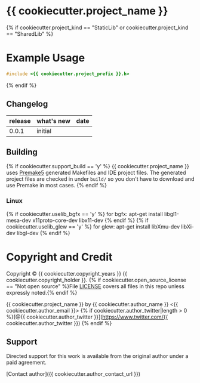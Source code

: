 # {{ cookiecutter.project_name }} #

{% if cookiecutter.project_kind == "StaticLib" or cookiecutter.project_kind == "SharedLib" %}
# Example Usage

```C
#include <{{ cookiecutter.project_prefix }}.h>
```
{% endif %}

## Changelog ##

release | what's new                          | date
--------|-------------------------------------|---------
0.0.1   | initial                             | 

## Building ##

{% if cookiecutter.support_build == 'y' %}
{{ cookiecutter.project_name }} uses [Premake5](https://premake.github.io/download.html) generated Makefiles and IDE project files.  The generated project files are checked in under `build/` so you don't have to download and use Premake in most cases.
{% endif %}

### Linux ###
{% if cookiecutter.uselib_bgfx == 'y' %}
for bgfx:
    apt-get install libgl1-mesa-dev x11proto-core-dev libx11-dev
{% endif %}
{% if cookiecutter.uselib_glew == 'y' %}
for glew:
    apt-get install libXmu-dev libXi-dev libgl-dev
{% endif %}

# Copyright and Credit #

Copyright &copy; {{ cookiecutter.copyright_years }} {{ cookiecutter.copyright_holder }}. {% if cookiecutter.open_source_license == "Not open source" %}File [LICENSE](LICENSE) covers all files in this repo unless expressly noted.{% endif %}

{{ cookiecutter.project_name }} by {{ cookiecutter.author_name }}
<{{ cookiecutter.author_email }}> 
{% if cookiecutter.author_twitter|length > 0 %}[@{{ cookiecutter.author_twitter }}](https://www.twitter.com/{{ cookiecutter.author_twitter }}) {% endif %}

## Support ##

Directed support for this work is available from the original author under a paid agreement.

[Contact author]({{ cookiecutter.author_contact_url }})

